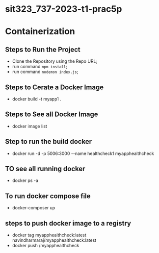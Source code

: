 # sit323_737-2023-t1-prac5p

Containerization
=============================

## Steps to Run the Project
 * Clone the Repository using the Repo URL;
 * run command `npm install`;
 * run command `nodemon index.js`;

 ## Steps to Cerate a Docker Image
 * docker build -t myapp1 .

 ## Steps to See all Docker Image
 * docker image list

 ## Step to run the build docker
 * docker run -d -p 5006:3000 --name healthcheck1 myapphealthcheck

 ## TO see all running docker
 * docker ps -a

 ## To run docker compose file
 * docker-composer up

 ## steps to push docker image to a registry
 * docker tag myapphealthcheck:latest navindharmaraj/myapphealthcheck:latest
 * docker push <username>/myapphealthcheck

